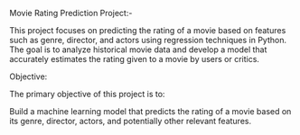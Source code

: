 
Movie Rating Prediction Project:-

This project focuses on predicting the rating of a movie based on features such as genre, director, and actors using regression techniques in Python. The goal is to analyze historical movie data and develop a model that accurately estimates the rating given to a movie by users or critics.

Objective:

The primary objective of this project is to:

Build a machine learning model that predicts the rating of a movie based on its genre, director, actors, and potentially other relevant features.
